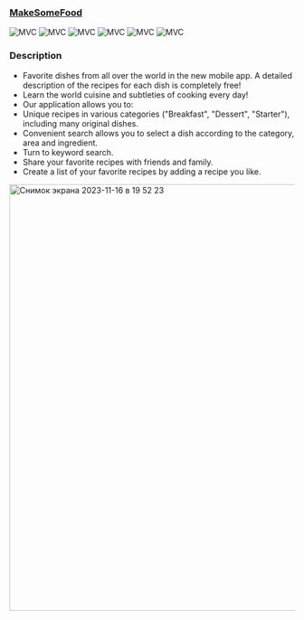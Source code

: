 ### [MakeSomeFood](https://apps.apple.com/ru/app/makesomefood/id6449434835)

<img src="https://img.shields.io/badge/MVC-ff69b4" alt="MVC" /></a>
<img src="https://img.shields.io/badge/No storyboard-purple" alt="MVC" /></a>
<img src="https://img.shields.io/badge/Firebase-green" alt="MVC" /></a>
<img src="https://img.shields.io/badge/KingFisher-gray" alt="MVC" /></a>
<img src="https://img.shields.io/badge/URLSession-yellow" alt="MVC" /></a>
<img src="https://img.shields.io/badge/REST API-red" alt="MVC" /></a>

### Description
* Favorite dishes from all over the world in the new mobile app. A detailed description of the recipes for each dish is completely free!
* Learn the world cuisine and subtleties of cooking every day!
* Our application allows you to:
* Unique recipes in various categories ("Breakfast", "Dessert", "Starter"), including many original dishes.
* Convenient search allows you to select a dish according to the category, area and ingredient.
* Turn to keyword search.
* Share your favorite recipes with friends and family.
* Create a list of your favorite recipes by adding a recipe you like.

<img width="755" alt="Снимок экрана 2023-11-16 в 19 52 23" src="https://github.com/Sosisya/MakeSomeFood_new/assets/96905634/855fa122-c40f-4abd-b51c-811ea3d6e635">
